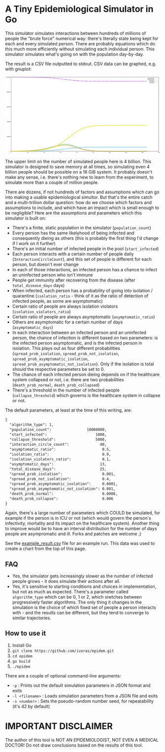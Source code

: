 # A Tiny Epidemiological Simulator in Go

This simulator simulates interactions between hundreds of millions of people the "brute force" numerical way: there's literally state being kept for each and every simulated person. There are probably equations which do this much more efficiently without simulating each individual person. This simulator simulates what's going on with the population day-by-day.

The result is a CSV file outputted to stdout. CSV data can be graphed, e.g. with gnuplot:

![Data plot graphics](example_result.png "Example result plotted on a chart")


The upper limit on the number of simulated people here is 4 billion. This simulator is designed to save memory at all times, so simulating even 4 billion people should be possible on a 16 GiB system. It probably doesn't make any sense, i.e. there's nothing new to learn from the experiment, to simulate more than a couple of million people.

There are dozens, if not hundreds of factors and assumptions which can go into making a usable epidemiological simultor. But that's the entire catch and a multi-trillion dollar question: how do we choose which factors and assumptions to include, and which have an impact which is small enough to be negligible? Here are the assumptions and parameters which this simulator is built on:

* There's a finite, static population in the simulator (`population_count`)
* Every person has the same likelyhood of being infected and consequently dieing as others (this is probably the first thing I'd change if I work on it further)
* There's an initial number of infected people in the pool (`start_infected`)
* Each person interacts with a certain number of people daily (`InteractionCircleCount`), and this set of people is different for each person, but doesn't ever change
* In each of those interactions, an infected person has a chance to infect an uninfected person who isn't immune
* People get immunity after recovering from the disease (after `total_disease_days` days)
* When infected, each person has a probability of going into isolation / quarantine (`isolation_ratio` - think of it as the ratio of detection of infected people, as some are asymptomatic)
* Certain ratio of people are always isolation violators (`isolation_violators_ratio`)
* Certain ratio of people are always asymptomatic (`asymptomatic_ratio`)
* Others are asymptomatic for a certain number of days (`asymptomatic_days`)
* In each interaction between an infected person and an uninfected person, the chance of infection is different based on two parameters: is the infected person asymptomatic, and is the infected person in isolation. This plays out as four different probabilities (`spread_prob_isolation`, `spread_prob_not_isolation`, `spread_prob_asymptomatic_isolation`, `spread_prob_asymptomatic_not_isolation`). Only if the isolation is total should the respective parameters be set to 0.
* The chance of each infected person dieing depends on if the healthcare system collapsed or not, i.e. there are two probabilities (`death_prob_normal`, `death_prob_collapsed`)
* There's a threshold in the number of infected people (`collapse_threshold`) which governs is the healthcare system in collapse or not.

The default parameters, at least at the time of this writing, are:

```
{
  "algorithm_type": 1,
  "population_count":                10000000,
  "start_infected":                      1000,
  "collapse_threshold":                  5000,
  "interaction_circle_count":              40,
  "asymptomatic_ratio":                     0.5,
  "isolation_ratio":                        0.9,
  "isolation_violators_ratio":              0.1,
  "asymptomatic_days":                     13,
  "total_disease_days":                    25,
  "spread_prob_isolation":                  0.001,
  "spread_prob_not_isolation":              0.4,
  "spread_prob_asymptomatic_isolation":     0.0001,
  "spread_prob_asymptomatic_not_isolation": 0.001,
  "death_prob_normal":                      0.0008,
  "death_prob_collapse":                    0.006
}
```

Again, there's a large number of parameters which COULD be simulated, for example if the person is in ICU or not (which would govern the person's infectivity, mortality and its impact on the healthcare system). Another thing to improve would be to have an interval distribution for the number of days people are asympromatic and ill. Forks and patches are welcome ;)

See the [example_result.csv](example_result.csv) file for an example run. This data was used to create a chart from the top of this page.

## FAQ

* Yes, the simulator gets increasingly slower as the number of infected people grows - it does simulate their actions after all.
* Yes, it's sensitive to starting conditions and choices in implementation, but not as much as expected. There's a parameter called `algorithm_type` which can be 0, 1 or 2, which siwtches between progressively faster algorithms. The only thing it changes in the simulation is the choice of which fixed set of people a person interacts with - and the results can be different, but they tend to converge to similar trajectories.

## How to use it

1. Install Go
2. `git clone https://github.com/ivoras/epidem.git`
3. `cd epidem`
4. `go build`
5. `./epidem`

There are a couple of optional command-line arguments:

* `-p` : Prints out the default simulation parameters in JSON format and exits
* `-l <filename>` : Loads simulation parameters from a JSON file and exits
* `-s <number>` : Sets the pseudo-random number seed, for repeatability (it's 42 by default)

# IMPORTANT DISCLAIMER

The author of this tool is NOT AN EPIDEMIOLOGIST, NOT EVEN A MEDICAL DOCTOR! Do not draw conclusions based on the results of this tool.